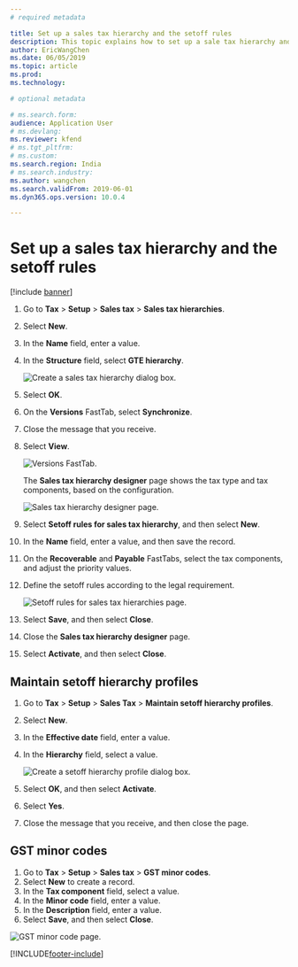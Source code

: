 ```yaml
---
# required metadata

title: Set up a sales tax hierarchy and the setoff rules
description: This topic explains how to set up a sale tax hierarchy and the setoff rules.
author: EricWangChen
ms.date: 06/05/2019
ms.topic: article
ms.prod: 
ms.technology: 

# optional metadata

# ms.search.form: 
audience: Application User
# ms.devlang: 
ms.reviewer: kfend
# ms.tgt_pltfrm: 
# ms.custom: 
ms.search.region: India
# ms.search.industry: 
ms.author: wangchen
ms.search.validFrom: 2019-06-01
ms.dyn365.ops.version: 10.0.4

---
```


# Set up a sales tax hierarchy and the setoff rules

[!include [banner](../includes/banner.md)]

1. Go to **Tax** \> **Setup** \> **Sales tax** \> **Sales tax hierarchies**.
2. Select **New**.
3. In the **Name** field, enter a value.
4. In the **Structure** field, select **GTE hierarchy**.

    ![Create a sales tax hierarchy dialog box.](media/Annotation-2019-05-15-145825.png)

5. Select **OK**.
6. On the **Versions** FastTab, select **Synchronize**.
7. Close the message that you receive.
8. Select **View**.

    ![Versions FastTab.](media/Annotation-2019-05-15-150106.png)

    The **Sales tax hierarchy designer** page shows the tax type and tax components, based on the configuration.

    ![Sales tax hierarchy designer page.](media/Annotation-2019-05-15-150259.png)

9. Select **Setoff rules for sales tax hierarchy**, and then select **New**.
10. In the **Name** field, enter a value, and then save the record.
11. On the **Recoverable** and **Payable** FastTabs, select the tax components, and adjust the priority values.
12. Define the setoff rules according to the legal requirement.

    ![Setoff rules for sales tax hierarchies page.](media/Annotation-2019-05-15-150432.png)

13. Select **Save**, and then select **Close**.
14. Close the **Sales tax hierarchy designer** page.
15. Select **Activate**, and then select **Close**.

## Maintain setoff hierarchy profiles

1. Go to **Tax** \> **Setup** \> **Sales Tax** \> **Maintain setoff hierarchy profiles**.
2. Select **New**.
3. In the **Effective date** field, enter a value.
4. In the **Hierarchy** field, select a value.

    ![Create a setoff hierarchy profile dialog box.](media/Annotation-2019-05-15-150613.png)

5. Select **OK**, and then select **Activate**.
6. Select **Yes**.
7. Close the message that you receive, and then close the page.

## GST minor codes

1. Go to **Tax** \> **Setup** \> **Sales tax** \> **GST minor codes**.
2. Select **New** to create a record.
3. In the **Tax component** field, select a value.
4. In the **Minor code** field, enter a value.
5. In the **Description** field, enter a value.
6. Select **Save**, and then select **Close**.

![GST minor code page.](media/Annotation-2019-05-15-151254.png)


[!INCLUDE[footer-include](../../includes/footer-banner.md)]
